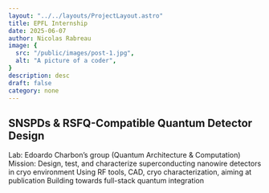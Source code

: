 ```yaml
---
layout: "../../layouts/ProjectLayout.astro"
title: EPFL Internship
date: 2025-06-07
author: Nicolas Rabreau
image: {
  src: "/public/images/post-1.jpg",
  alt: "A picture of a coder",
}
description: desc
draft: false
category: none
---
```


## SNSPDs & RSFQ-Compatible Quantum Detector Design

Lab: Edoardo Charbon’s group (Quantum Architecture & Computation)
Mission: Design, test, and characterize superconducting nanowire detectors in cryo environment
Using RF tools, CAD, cryo characterization, aiming at publication
Building towards full-stack quantum integration